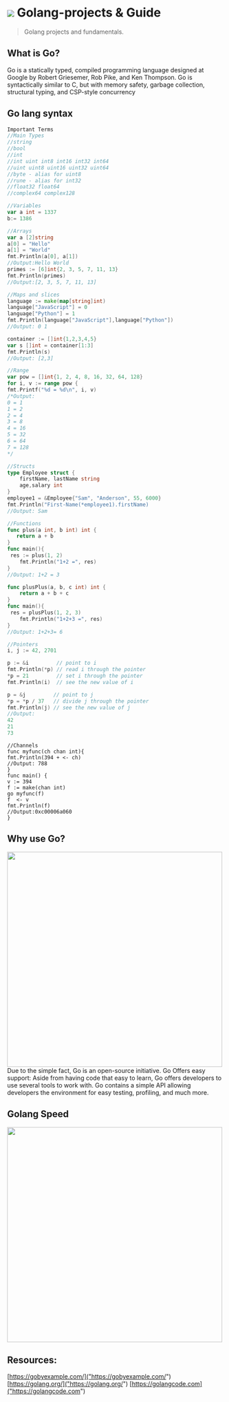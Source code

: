 # <img src="https://img.icons8.com/color/48/000000/golang.png"/> Golang-projects & Guide
> Golang projects and fundamentals.

## What is Go?
Go is a statically typed, compiled programming language designed at Google by Robert Griesemer, Rob Pike, and Ken Thompson. Go is syntactically similar to C, but with memory safety, garbage collection, structural typing, and CSP-style concurrency

## Go lang syntax
```go
Important Terms
//Main Types
//string
//bool
//int
//int uint int8 int16 int32 int64
//uint uint8 uint16 uint32 uint64
//byte - alias for uint8
//rune - alias for int32
//float32 float64
//complex64 complex128
```

```go
//Variables
var a int = 1337
b:= 1386
```
```go
//Arrays
var a [2]string
a[0] = "Hello"
a[1] = "World"
fmt.Println(a[0], a[1])
//Output:Hello World
primes := [6]int{2, 3, 5, 7, 11, 13}
fmt.Println(primes)
//Output:[2, 3, 5, 7, 11, 13]
```
```go
//Maps and slices
language := make(map[string]int)
language["JavaScript"] = 0
language["Python"] = 1
fmt.Println(language["JavaScript"],language["Python"])
//Output: 0 1

container := []int{1,2,3,4,5}
var s []int = container[1:3]
fmt.Println(s)
//Output: [2,3]
```
```go
//Range
var pow = []int{1, 2, 4, 8, 16, 32, 64, 128}
for i, v := range pow {
fmt.Printf("%d = %d\n", i, v)
/*Output:
0 = 1
1 = 2
2 = 4
3 = 8
4 = 16
5 = 32
6 = 64
7 = 128
*/

//Structs
type Employee struct {
    firstName, lastName string
    age,salary int
}
employee1 = &Employee{"Sam", "Anderson", 55, 6000}
fmt.Println("First-Name(*employee1).firstName)
//Output: Sam
```

```go
//Functions
func plus(a int, b int) int {
   return a + b
}
func main(){
 res := plus(1, 2)
    fmt.Println("1+2 =", res)
}
//Output: 1+2 = 3

func plusPlus(a, b, c int) int {
    return a + b + c
}
func main(){
 res = plusPlus(1, 2, 3)
    fmt.Println("1+2+3 =", res)
}
//Output: 1+2+3= 6
```

```go
//Pointers
i, j := 42, 2701

p := &i         // point to i
fmt.Println(*p) // read i through the pointer
*p = 21         // set i through the pointer
fmt.Println(i)  // see the new value of i

p = &j         // point to j
*p = *p / 37   // divide j through the pointer
fmt.Println(j) // see the new value of j
//Output:
42
21
73
```

```golang
//Channels
func myfunc(ch chan int){
fmt.Println(394 + <- ch)
//Output: 788
}
func main() {
v := 394
f := make(chan int)
go myfunc(f)
f  <- v
fmt.Println(f)
//Output:0xc00006a060
}
```
## Why use Go?
<img src="https://softensy.com/wp-content/uploads/2020/06/why-use-google-go-language.png" width=500px>
Due to the simple fact, Go is an open-source initiative. Go Offers easy support: Aside from having code that easy to learn, Go offers developers to use several tools to work with. Go contains a simple API allowing developers the environment for easy testing, profiling, and much more.

## Golang Speed
<img src="https://objectbox.io/wordpress/wp-content/uploads/2018/11/ObjectBox-Go-Performance.png" width=500px>

## Resources:

[https://gobyexample.com/]("https://gobyexample.com/")
[https://golang.org/]("https://golang.org/")
[https://golangcode.com]("https://golangcode.com")

